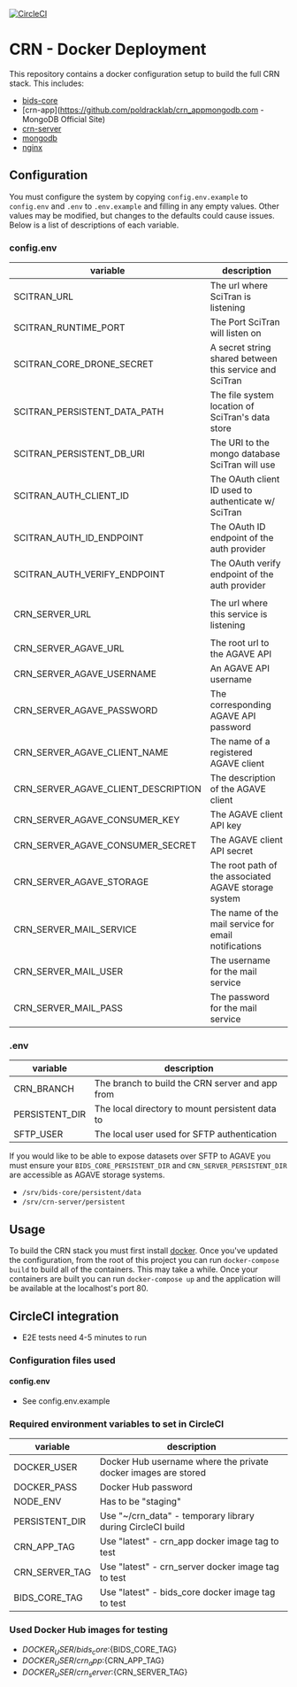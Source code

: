 [![CircleCI](https://circleci.com/gh/nih-fmrif/crn_deploy.svg?style=svg)](https://circleci.com/gh/nih-fmrif/crn_deploy)

# CRN - Docker Deployment

This repository contains a docker configuration setup to build the full CRN stack. This includes:
- [bids-core](https://github.com/poldracklab/bids-core)
- [crn-app](https://github.com/poldracklab/crn_appmongodb.com - MongoDB Official Site‎)
- [crn-server](https://github.com/poldracklab/crn_server)
- [mongodb](https://www.mongodb.com/)
- [nginx](https://nginx.org/)

## Configuration

You must configure the system by copying `config.env.example` to `config.env` and `.env` to `.env.example` and filling in any empty values. Other values may be modified, but changes to the defaults could cause issues. Below is a list of descriptions of each variable.

### config.env

| variable                            | description                                             |
|-------------------------------------|---------------------------------------------------------|
| SCITRAN_URL                         | The url where SciTran is listening                      |
| SCITRAN_RUNTIME_PORT                | The Port SciTran will listen on                         |
| SCITRAN_CORE_DRONE_SECRET           | A secret string shared between this service and SciTran |
| SCITRAN_PERSISTENT_DATA_PATH        | The file system location of SciTran's data store        |
| SCITRAN_PERSISTENT_DB_URI           | The URI to the mongo database SciTran will use          |
| SCITRAN_AUTH_CLIENT_ID              | The OAuth client ID used to authenticate w/ SciTran     |
| SCITRAN_AUTH_ID_ENDPOINT            | The OAuth ID endpoint of the auth provider              |
| SCITRAN_AUTH_VERIFY_ENDPOINT        | The OAuth verify endpoint of the auth provider          |
|                                     |                                                         |
| CRN_SERVER_URL                      | The url where this service is listening                 |
|                                     |                                                         |
| CRN_SERVER_AGAVE_URL                | The root url to the AGAVE API                           |
| CRN_SERVER_AGAVE_USERNAME           | An AGAVE API username                                   |
| CRN_SERVER_AGAVE_PASSWORD           | The corresponding AGAVE API password                    |
| CRN_SERVER_AGAVE_CLIENT_NAME        | The name of a registered AGAVE client                   |
| CRN_SERVER_AGAVE_CLIENT_DESCRIPTION | The description of the AGAVE client                     |
| CRN_SERVER_AGAVE_CONSUMER_KEY       | The AGAVE client API key                                |
| CRN_SERVER_AGAVE_CONSUMER_SECRET    | The AGAVE client API secret                             |
| CRN_SERVER_AGAVE_STORAGE            | The root path of the associated AGAVE storage system    |
| CRN_SERVER_MAIL_SERVICE             | The name of the mail service for email notifications    |
| CRN_SERVER_MAIL_USER                | The username for the mail service                       |
| CRN_SERVER_MAIL_PASS                | The password for the mail service                       |

### .env

| variable                            | description                                             |
|-------------------------------------|---------------------------------------------------------|
| CRN_BRANCH                          | The branch to build the CRN server and app from         |
| PERSISTENT_DIR                      | The local directory to mount persistent data to         |
| SFTP_USER                           | The local user used for SFTP authentication             |


If you would like to be able to expose datasets over SFTP to AGAVE you must ensure your `BIDS_CORE_PERSISTENT_DIR` and `CRN_SERVER_PERSISTENT_DIR` are accessible as AGAVE storage systems.
- `/srv/bids-core/persistent/data`
- `/srv/crn-server/persistent`

## Usage

To build the CRN stack you must first install [docker](https://www.docker.com/). Once you've updated the configuration, from the root of this project you can run `docker-compose build` to build all of the containers. This may take a while. Once your containers are built you can run `docker-compose up` and the application will be available at the localhost's port 80.

## CircleCI integration
- E2E tests need 4-5 minutes to run

### Configuration files used

#### config.env
- See config.env.example

### Required environment variables to set in CircleCI
| variable                            | description                                                            |
|-------------------------------------|------------------------------------------------------------------------|
| DOCKER_USER                         | Docker Hub username where the private docker images are stored         |
| DOCKER_PASS                         | Docker Hub password                                                    |
| NODE_ENV                            | Has to be "staging"                                                    |
| PERSISTENT_DIR                      | Use "~/crn_data" - temporary library during CircleCI build             |
| CRN_APP_TAG                         | Use "latest" - crn_app docker image tag to test                                       |
| CRN_SERVER_TAG                      | Use "latest" - crn_server docker image tag to test                                    |
| BIDS_CORE_TAG                       | Use "latest" - bids_core docker image tag to test                                    |

### Used Docker Hub images for testing
- ${DOCKER_USER}/bids_core:${BIDS_CORE_TAG}
- ${DOCKER_USER}/crn_app:${CRN_APP_TAG}
- ${DOCKER_USER}/crn_server:${CRN_SERVER_TAG}
